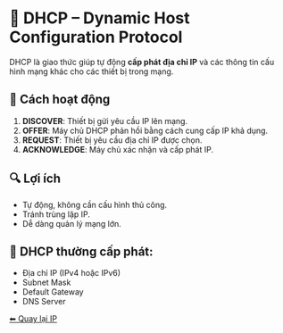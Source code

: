 # 🔧 DHCP – Dynamic Host Configuration Protocol

DHCP là giao thức giúp tự động **cấp phát địa chỉ IP** và các thông tin cấu hình mạng khác cho các thiết bị trong mạng.

## 🧠 Cách hoạt động

1. **DISCOVER**: Thiết bị gửi yêu cầu IP lên mạng.
2. **OFFER**: Máy chủ DHCP phản hồi bằng cách cung cấp IP khả dụng.
3. **REQUEST**: Thiết bị yêu cầu địa chỉ IP được chọn.
4. **ACKNOWLEDGE**: Máy chủ xác nhận và cấp phát IP.

## 🔍 Lợi ích

- Tự động, không cần cấu hình thủ công.
- Tránh trùng lặp IP.
- Dễ dàng quản lý mạng lớn.

## 📌 DHCP thường cấp phát:

- Địa chỉ IP (IPv4 hoặc IPv6)
- Subnet Mask
- Default Gateway
- DNS Server

[⬅ Quay lại IP](/Chap%201/ip.md)
